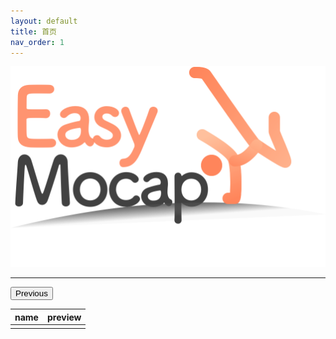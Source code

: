 ```yaml
---
layout: default
title: 首页
nav_order: 1
---
```


![EasyMocap](./images/logo.png)

--------------------------------------------------------------------------------




<button type="button" name="button" class="btn" onclick="hello">Previous</button>


|name|preview|
|:----:|:----:|
|||

<script>
    function hello() {
        console.log("hello");
        alert("Hello World!");
    }
</script>